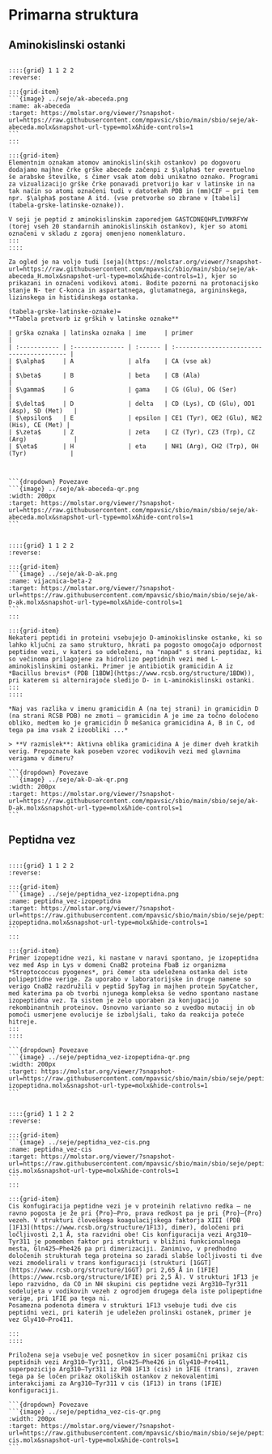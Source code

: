 # Primarna struktura

## Aminokislinski ostanki

````{card} Označevanje atomov aminokislinskih ostankov

::::{grid} 1 1 2 2
:reverse:

:::{grid-item}
```{image} ../seje/ak-abeceda.png
:name: ak-abeceda
:target: https://molstar.org/viewer/?snapshot-url=https://raw.githubusercontent.com/mpavsic/sbio/main/sbio/seje/ak-abeceda.molx&snapshot-url-type=molx&hide-controls=1
```
:::

:::{grid-item}
Elementnim oznakam atomov aminokislin(skih ostankov) po dogovoru dodajamo majhne črke grške abecede začenpi z $\alpha$ ter eventuelno še arabske številke, s čimer vsak atom dobi unikatno oznako. Programi za vizualizacijo grške črke ponavadi pretvorijo kar v latinske in na tak način so atomi označeni tudi v datotekah PDB in (mm)CIF – pri tem npr. $\alpha$ postane A itd. (vse pretvorbe so zbrane v [tabeli](tabela-grske-latinske-oznake)).

V seji je peptid z aminokislinskim zaporedjem GASTCDNEQHPLIVMKRFYW (torej vseh 20 standarnih aminokislinskih ostankov), kjer so atomi označeni v skladu z zgoraj omenjeno nomenklaturo.
:::
::::

Za ogled je na voljo tudi [seja](https://molstar.org/viewer/?snapshot-url=https://raw.githubusercontent.com/mpavsic/sbio/main/sbio/seje/ak-abeceda_H.molx&snapshot-url-type=molx&hide-controls=1), kjer so prikazani in označeni vodikovi atomi. Bodite pozorni na protonacijsko stanje N- ter C-konca in aspartatnega, glutamatnega, argininskega, lizinskega in histidinskega ostanka.

(tabela-grske-latinske-oznake)=
**Tabela pretvorb iz grških v latinske oznake**

| grška oznaka | latinska oznaka | ime     | primer                                    |
| :----------- | :-------------- | :------ | :---------------------------------------- |
| $\alpha$     | A               | alfa    | CA (vse ak)                               |
| $\beta$      | B               | beta    | CB (Ala)                                  |
| $\gamma$     | G               | gama    | CG (Glu), OG (Ser)                        |
| $\delta$     | D               | delta   | CD (Lys), CD (Glu), OD1 (Asp), SD (Met)   |
| $\epsilon$   | E               | epsilon | CE1 (Tyr), OE2 (Glu), NE2 (His), CE (Met) |
| $\zeta$      | Z               | zeta    | CZ (Tyr), CZ3 (Trp), CZ (Arg)             |
| $\eta$       | H               | eta     | NH1 (Arg), CH2 (Trp), OH (Tyr)            |



```{dropdown} Povezave
```{image} ../seje/ak-abeceda-qr.png
:width: 200px
:target: https://molstar.org/viewer/?snapshot-url=https://raw.githubusercontent.com/mpavsic/sbio/main/sbio/seje/ak-abeceda.molx&snapshot-url-type=molx&hide-controls=1
```
````

````{card} Kiralnost aminokislinskih ostankov

::::{grid} 1 1 2 2
:reverse:

:::{grid-item}
```{image} ../seje/ak-D-ak.png
:name: vijacnica-beta-2
:target: https://molstar.org/viewer/?snapshot-url=https://raw.githubusercontent.com/mpavsic/sbio/main/sbio/seje/ak-D-ak.molx&snapshot-url-type=molx&hide-controls=1
```
:::

:::{grid-item}
Nekateri peptidi in proteini vsebujejo D-aminokislinske ostanke, ki so lahko ključni za samo strukturo, hkrati pa pogosto omogočajo odpornost peptidne vezi, v kateri so udeleženi, na "napad" s strani peptidaz, ki so večinoma prilagojene za hidrolizo peptidnih vezi med L-aminokislinskimi ostanki. Primer je antibiotik gramicidin A iz *Bacillus brevis* (PDB [1BDW](https://www.rcsb.org/structure/1BDW)), pri katerem si alternirajoče sledijo D- in L-aminokislinski ostanki.
:::
::::

*Naj vas razlika v imenu gramicidin A (na tej strani) in gramicidin D (na strani RCSB PDB) ne zmoti – gramicidin A je ime za točno določeno obliko, medtem ko je gramicidin D mešanica gramicidina A, B in C, od tega pa ima vsak 2 izoobliki ...*

> **V razmislek**: Aktivna oblika gramicidina A je dimer dveh kratkih verig. Prepoznate kak poseben vzorec vodikovih vezi med glavnima verigama v dimeru?

```{dropdown} Povezave
```{image} ../seje/ak-D-ak-qr.png
:width: 200px
:target: https://molstar.org/viewer/?snapshot-url=https://raw.githubusercontent.com/mpavsic/sbio/main/sbio/seje/ak-D-ak.molx&snapshot-url-type=molx&hide-controls=1
```
````
## Peptidna vez

````{card} Izopeptidna vez

::::{grid} 1 1 2 2
:reverse:

:::{grid-item}
```{image} ../seje/peptidna_vez-izopeptidna.png
:name: peptidna_vez-izopeptidna
:target: https://molstar.org/viewer/?snapshot-url=https://raw.githubusercontent.com/mpavsic/sbio/main/sbio/seje/peptidna_vez-izopeptidna.molx&snapshot-url-type=molx&hide-controls=1
```
:::

:::{grid-item}
Primer izopeptidne vezi, ki nastane v naravi spontano, je izopeptidna vez med Asp in Lys v domeni CnaB2 proteina FbaB iz organizma *Streptococcus pyogenes*, pri čemer sta udeležena ostanka del iste polipeptidne verige. Za uporabo v laboratorijske in druge namene so verigo CnaB2 razdružili v peptid SpyTag in majhen protein SpyCatcher, med katerima pa ob tvorbi njunega kompleksa še vedno spontano nastane izopeptidna vez. Ta sistem je zelo uporaben za konjugacijo rekombinantnih proteinov. Osnovno varianto so z uvedbo mutacij in ob pomoči usmerjene evolucije še izboljšali, tako da reakcija poteče hitreje.
:::
::::

```{dropdown} Povezave
```{image} ../seje/peptidna_vez-izopeptidna-qr.png
:width: 200px
:target: https://molstar.org/viewer/?snapshot-url=https://raw.githubusercontent.com/mpavsic/sbio/main/sbio/seje/peptidna_vez-izopeptidna.molx&snapshot-url-type=molx&hide-controls=1
```
````

````{card} Cis konfiguracija peptidne vezi

::::{grid} 1 1 2 2
:reverse:

:::{grid-item}
```{image} ../seje/peptidna_vez-cis.png
:name: peptidna_vez-cis
:target: https://molstar.org/viewer/?snapshot-url=https://raw.githubusercontent.com/mpavsic/sbio/main/sbio/seje/peptidna_vez-cis.molx&snapshot-url-type=molx&hide-controls=1
```
:::

:::{grid-item}
Cis konfugiracija peptidne vezi je v proteinih relativno redka – ne ravno pogosta je že pri {Pro}–Pro, prava redkost pa je pri {Pro}–{Pro} vezeh. V strukturi človeškega koagulacijskega faktorja XIII (PDB [1F13](https://www.rcsb.org/structure/1F13), dimer), določeni pri ločljivosti 2,1 Å, sta razvidni obe! Cis konfiguracija vezi Arg310–Tyr311 je pomemben faktor pri strukturi v bližini funkcionalnega mesta, Gln425–Phe426 pa pri dimerizaciji. Zanimivo, v predhodno določenih strukturah tega proteina so zaradi slabše ločljivosti ti dve vezi zmodelirali v trans konfiguraciji (strukturi [1GGT](https://www.rcsb.org/structure/1GGT) pri 2,65 Å in [1FIE](https://www.rcsb.org/structure/1FIE) pri 2,5 Å). V strukturi 1F13 je lepo razvidno, da CO in NH skupini cis peptidne vezi Arg310–Tyr311 sodelujeta v vodikovih vezeh z ogrodjem drugega dela iste polipeptidne verige, pri 1FIE pa tega ni.
Posamezna podenota dimera v strukturi 1F13 vsebuje tudi dve cis peptidni vezi, pri katerih je udeležen prolinski ostanek, primer je vez Gly410–Pro411.

:::
::::

Priložena seja vsebuje več posnetkov in sicer posamični prikaz cis peptidnih vezi Arg310–Tyr311, Gln425–Phe426 in Gly410–Pro411, superpozicijo Arg310–Tyr311 iz PDB 1F13 (cis) in 1FIE (trans), zraven tega pa še ločen prikaz okoliških ostankov z nekovalentimi interakcijami za Arg310–Tyr311 v cis (1F13) in trans (1FIE) konfiguraciji.

```{dropdown} Povezave
```{image} ../seje/peptidna_vez-cis-qr.png
:width: 200px
:target: https://molstar.org/viewer/?snapshot-url=https://raw.githubusercontent.com/mpavsic/sbio/main/sbio/seje/peptidna_vez-cis.molx&snapshot-url-type=molx&hide-controls=1
```
````